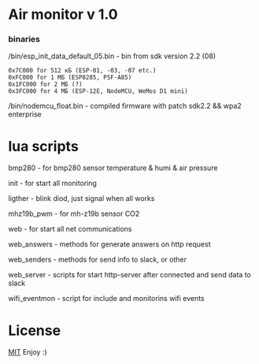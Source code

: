 # **Air monitor v 1.0** #

### binaries
/bin/esp_init_data_default_05.bin - bin from sdk version 2.2 (08)

    0x7C000 for 512 кБ (ESP-01, -03, -07 etc.)
    0xFC000 for 1 МБ (ESP8285, PSF-A85)
    0x1FC000 for 2 МБ (?)
    0x3FC000 for 4 МБ (ESP-12E, NodeMCU, WeMos D1 mini)
    
/bin/nodemcu_float.bin - compiled firmware with patch sdk2.2 && wpa2 enterprise 

# lua scripts

bmp280 - for bmp280 sensor temperature & humi & air pressure

init - for start all monitoring

ligther - blink diod, just signal when all works

mhz19b_pwm - for mh-z19b sensor CO2

web - for start all net communications

web_answers - methods for generate answers on http request

web_senders - methods for send info to slack, or other

web_server - scripts for start http-server after connected and send data to slack

wifi_eventmon - script for include and monitorins wifi events

# License

[MIT](https://github.com/RomanYudintsev/roomClimatMonitor/blob/master/LICENSE) Enjoy :)
